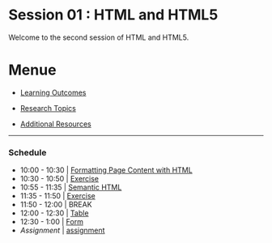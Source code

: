 
# Session 01 : HTML and HTML5

Welcome to the second session of HTML and HTML5.

# Menue  

* [Learning Outcomes](./learning-outcomes.md)

* [Research Topics](./research-topics.md)

* [Additional Resources](./resources.md)

<hr />

### Schedule

- 10:00 - 10:30 | [Formatting Page Content with HTML](./elements-and-attributes.md)
- 10:30 - 10:50 | [Exercise](./exercise1.md)
- 10:55 - 11:35 | [Semantic HTML](./semantic-html.md)
- 11:35 - 11:50 | [Exercise](./exercise2.md)
- 11:50 - 12:00 |  BREAK
- 12:00 - 12:30 | [Table](./table-form.md)
- 12:30 - 1:00 | [Form](./table-form.md)
- *Assignment*  | [assignment](./assignment.md)


